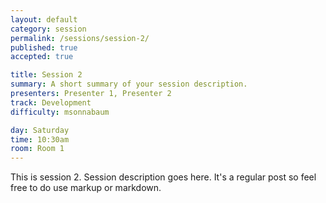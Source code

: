 ```yaml
---
layout: default
category: session
permalink: /sessions/session-2/
published: true
accepted: true

title: Session 2
summary: A short summary of your session description.
presenters: Presenter 1, Presenter 2
track: Development
difficulty: msonnabaum

day: Saturday
time: 10:30am
room: Room 1
---
```


This is session 2. Session description goes here. It's a regular post so feel free to do use markup or markdown.
